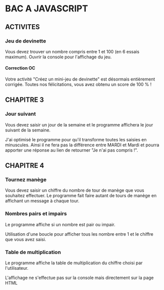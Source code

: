 # BAC A JAVASCRIPT

## ACTIVITES

### Jeu de devinette

Vous devez trouver un nombre compris entre 1 et 100 (en 6 essais maximum).
Ouvrir la console pour l'affichage du jeu.

#### Correction OC
Votre activité "Créez un mini-jeu de devinette" est désormais entièrement corrigée. Toutes nos félicitations, vous avez obtenu un score de 100 % !

## CHAPITRE 3

### Jour suivant

Vous devez saisir un jour de la semaine et le programme affichera le jour suivant de la semaine.

J'ai optimisé le programme pour qu'il transforme toutes les saisies en minuscules.
Ainsi il ne fera pas la différence entre MARDI et Mardi et pourra apporter une réponse au lien de retourner "Je n'ai pas compris !".

## CHAPITRE 4

### Tournez manège

Vous devez saisir un chiffre du nombre de tour de manège que vous souhaitez effectuer.
Le programme fait faire autant de tours de manège en affichant un message à chaque tour.

### Nombres pairs et impairs

Le programme affiche si un nombre est pair ou impair.

Utilisation d'une boucle pour afficher tous les nombre entre 1 et le chiffre que vous avez saisi.

### Table de multiplication

Le programme affiche la table de multiplication du chiffre choisi par l'utilisateur.

L'affichage ne s'effectue pas sur la console mais directement sur la page HTML
